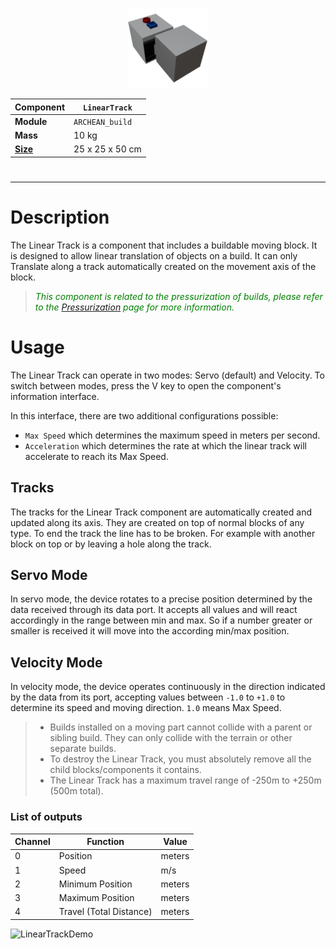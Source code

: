 <p align="center">
  <img src="LinearTrack.png" />
</p>

|Component|`LinearTrack`|
|---|---|
|**Module**|`ARCHEAN_build`|
|**Mass**|10 kg|
|[**Size**](# "Based on the component's occupancy in a fixed 25cm grid.")|25 x 25 x 50 cm|
#
---

# Description
The Linear Track is a component that includes a buildable moving block. It is designed to allow linear translation of objects on a build. It can only Translate along a track automatically created on the movement axis of the block.

> <font color="green"> *This component is related to the pressurization of builds, please refer to the [Pressurization](../../pressurization.md) page for more information.*</font>

# Usage
The Linear Track can operate in two modes: Servo (default) and Velocity. To switch between modes, press the V key to open the component's information interface.

In this interface, there are two additional configurations possible:
- `Max Speed` which determines the maximum speed in meters per second.
- `Acceleration` which determines the rate at which the linear track will accelerate to reach its Max Speed.

## Tracks
The tracks for the Linear Track component are automatically created and updated along its axis. They are created on top of normal blocks of any type. To end the track the line has to be broken. For example with another block on top or by leaving a hole along the track.

## Servo Mode
In servo mode, the device rotates to a precise position determined by the data received through its data port. It accepts all values and will react accordingly in the range between min and max. So if a number greater or smaller is received it will move into the according min/max position.

## Velocity Mode
In velocity mode, the device operates continuously in the direction indicated by the data from its port, accepting values between `-1.0` to `+1.0` to determine its speed and moving direction. `1.0` means Max Speed.

> - Builds installed on a moving part cannot collide with a parent or sibling build. They can only collide with the terrain or other separate builds.
> - To destroy the Linear Track, you must absolutely remove all the child blocks/components it contains.
> - The Linear Track has a maximum travel range of -250m to +250m (500m total).


### List of outputs
|Channel|Function|Value|
|---|---|---|
|0|Position|meters|
|1|Speed|m/s|
|2|Minimum Position|meters|
|3|Maximum Position|meters|
|4|Travel (Total Distance)|meters|

![LinearTrackDemo](lineartrack.gif)
